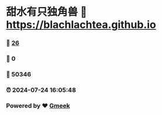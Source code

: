 # 甜水有只独角兽 :link: https://blachlachtea.github.io 
### :page_facing_up: [26](https://blachlachtea.github.io/tag.html) 
### :speech_balloon: 0 
### :hibiscus: 50346 
### :alarm_clock: 2024-07-24 16:05:48 
### Powered by :heart: [Gmeek](https://github.com/Meekdai/Gmeek)
